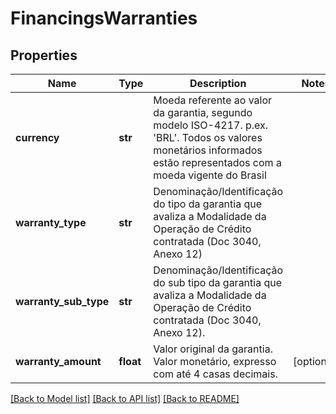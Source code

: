 # FinancingsWarranties

## Properties
Name | Type | Description | Notes
------------ | ------------- | ------------- | -------------
**currency** | **str** | Moeda referente ao valor da garantia, segundo modelo ISO-4217. p.ex. &#x27;BRL&#x27;. Todos os valores monetários informados estão representados com a moeda vigente do Brasil | 
**warranty_type** | **str** | Denominação/Identificação do tipo da garantia que avaliza a Modalidade da Operação de Crédito contratada  (Doc 3040, Anexo 12) | 
**warranty_sub_type** | **str** | Denominação/Identificação do sub tipo da garantia que avaliza a Modalidade da Operação de Crédito contratada (Doc 3040, Anexo 12).  | 
**warranty_amount** | **float** | Valor original da garantia. Valor monetário, expresso com até 4 casas decimais.  | [optional] 

[[Back to Model list]](../README.md#documentation-for-models) [[Back to API list]](../README.md#documentation-for-api-endpoints) [[Back to README]](../README.md)

